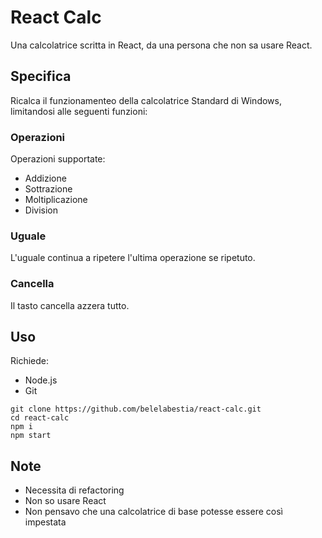 # React Calc

Una calcolatrice scritta in React, da una persona che non sa usare React.

## Specifica

Ricalca il funzionamenteo della calcolatrice Standard di Windows, limitandosi alle seguenti funzioni:

### Operazioni

Operazioni supportate:

- Addizione
- Sottrazione
- Moltiplicazione
- Division

### Uguale

L'uguale continua a ripetere l'ultima operazione se ripetuto.

### Cancella

Il tasto cancella azzera tutto.

## Uso

Richiede:

- Node.js
- Git

```
git clone https://github.com/belelabestia/react-calc.git
cd react-calc
npm i
npm start
```

## Note

- Necessita di refactoring
- Non so usare React
- Non pensavo che una calcolatrice di base potesse essere così impestata